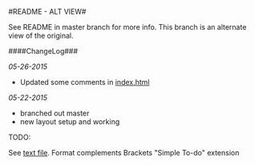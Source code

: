 #README - ALT VIEW#

See README in master branch for more info. This branch is an alternate view of the original.

####ChangeLog###

*05-26-2015*
- Updated some comments in [index.html](index.html)

*05-22-2015*
- branched out master
- new layout setup and working

TODO:

See [text file](todo.txt). Format complements Brackets "Simple To-do" extension